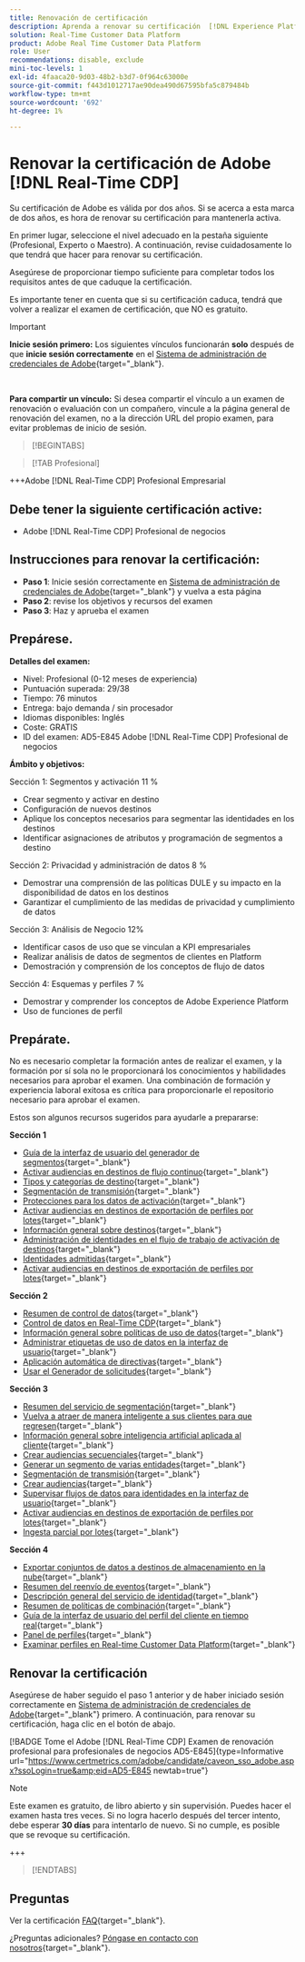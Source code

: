 ```yaml
---
title: Renovación de certificación
description: Aprenda a renovar su certificación  [!DNL Experience Platform] en [!DNL Real-Time Customer Data Platform].
solution: Real-Time Customer Data Platform
product: Adobe Real Time Customer Data Platform
role: User
recommendations: disable, exclude
mini-toc-levels: 1
exl-id: 4faaca20-9d03-48b2-b3d7-0f964c63000e
source-git-commit: f443d1012717ae90dea490d67595bfa5c879484b
workflow-type: tm+mt
source-wordcount: '692'
ht-degree: 1%

---
```


# Renovar la certificación de Adobe [!DNL Real-Time CDP]

Su certificación de Adobe es válida por dos años. Si se acerca a esta marca de dos años, es hora de renovar su certificación para mantenerla activa.

En primer lugar, seleccione el nivel adecuado en la pestaña siguiente (Profesional, Experto o Maestro). A continuación, revise cuidadosamente lo que tendrá que hacer para renovar su certificación.

Asegúrese de proporcionar tiempo suficiente para completar todos los requisitos antes de que caduque la certificación.

Es importante tener en cuenta que si su certificación caduca, tendrá que volver a realizar el examen de certificación, que NO es gratuito.

>[!IMPORTANT]
>
>**Inicie sesión primero:** Los siguientes vínculos funcionarán **solo** después de que **inicie sesión correctamente** en el [Sistema de administración de credenciales de Adobe](https://www.certmetrics.com/adobe){target="_blank"}.
>
><br>
>
>**Para compartir un vínculo:** Si desea compartir el vínculo a un examen de renovación o evaluación con un compañero, vincule a la página general de renovación del examen, no a la dirección URL del propio examen, para evitar problemas de inicio de sesión.

>[!BEGINTABS]

>[!TAB Profesional]

+++Adobe [!DNL Real-Time CDP] Profesional Empresarial

## Debe tener la siguiente certificación **active**:

* Adobe [!DNL Real-Time CDP] Profesional de negocios

## Instrucciones para renovar la certificación:

* **Paso 1**: Inicie sesión correctamente en [Sistema de administración de credenciales de Adobe](https://www.certmetrics.com/adobe){target="_blank"} y vuelva a esta página
* **Paso 2**: revise los objetivos y recursos del examen
* **Paso 3**: Haz y aprueba el examen

## Prepárese.

**Detalles del examen:**

* Nivel: Profesional (0-12 meses de experiencia)
* Puntuación superada: 29/38
* Tiempo: 76 minutos
* Entrega: bajo demanda / sin procesador
* Idiomas disponibles: Inglés
* Coste: GRATIS
* ID del examen: AD5-E845 Adobe [!DNL Real-Time CDP] Profesional de negocios

**Ámbito y objetivos:**

Sección 1: Segmentos y activación 11 %

* Crear segmento y activar en destino
* Configuración de nuevos destinos
* Aplique los conceptos necesarios para segmentar las identidades en los destinos
* Identificar asignaciones de atributos y programación de segmentos a destino

Sección 2: Privacidad y administración de datos 8 %

* Demostrar una comprensión de las políticas DULE y su impacto en la disponibilidad de datos en los destinos
* Garantizar el cumplimiento de las medidas de privacidad y cumplimiento de datos

Sección 3: Análisis de Negocio 12%

* Identificar casos de uso que se vinculan a KPI empresariales
* Realizar análisis de datos de segmentos de clientes en Platform
* Demostración y comprensión de los conceptos de flujo de datos

Sección 4: Esquemas y perfiles 7 %

* Demostrar y comprender los conceptos de Adobe Experience Platform
* Uso de funciones de perfil

## Prepárate.

No es necesario completar la formación antes de realizar el examen, y la formación por sí sola no le proporcionará los conocimientos y habilidades necesarios para aprobar el examen. Una combinación de formación y experiencia laboral exitosa es crítica para proporcionarle el repositorio necesario para aprobar el examen.

Estos son algunos recursos sugeridos para ayudarle a prepararse:

**Sección 1**

* [Guía de la interfaz de usuario del generador de segmentos](https://experienceleague.adobe.com/docs/experience-platform/segmentation/ui/segment-builder.html?lang=es){target="_blank"}
* [Activar audiencias en destinos de flujo continuo](https://experienceleague.adobe.com/docs/experience-platform/destinations/ui/activate/activate-segment-streaming-destinations.html){target="_blank"}
* [Tipos y categorías de destino](https://experienceleague.adobe.com/docs/experience-platform/destinations/destination-types.html){target="_blank"}
* [Segmentación de transmisión](https://experienceleague.adobe.com/docs/experience-platform/segmentation/ui/streaming-segmentation.html){target="_blank"}
* [Protecciones para los datos de activación](https://experienceleague.adobe.com/docs/experience-platform/destinations/guardrails.html){target="_blank"}
* [Activar audiencias en destinos de exportación de perfiles por lotes](https://experienceleague.adobe.com/docs/experience-platform/destinations/ui/activate/activate-batch-profile-destinations.html){target="_blank"}
* [Información general sobre destinos](https://experienceleague.adobe.com/docs/experience-platform/destinations/home.html?lang=es){target="_blank"}
* [Administración de identidades en el flujo de trabajo de activación de destinos](https://experienceleague.adobe.com/docs/experience-platform/destinations/how-destinations-work/identity-handling.html){target="_blank"}
* [Identidades admitidas](https://experienceleague.adobe.com/docs/experience-platform/destinations/catalog/social/facebook.html#supported-identities){target="_blank"}
* [Activar audiencias en destinos de exportación de perfiles por lotes](https://experienceleague.adobe.com/docs/experience-platform/destinations/ui/activate/activate-batch-profile-destinations.html){target="_blank"}

**Sección 2**

* [Resumen de control de datos](https://experienceleague.adobe.com/docs/experience-platform/data-governance/home.html?lang=es){target="_blank"}
* [Control de datos en Real-Time CDP](https://experienceleague.adobe.com/docs/experience-platform/rtcdp/privacy/data-governance-overview.html){target="_blank"}
* [Información general sobre políticas de uso de datos](https://experienceleague.adobe.com/docs/experience-platform/data-governance/policies/overview.html?lang=es){target="_blank"}
* [Administrar etiquetas de uso de datos en la interfaz de usuario](https://experienceleague.adobe.com/docs/experience-platform/data-governance/labels/user-guide.html?lang=es){target="_blank"}
* [Aplicación automática de directivas](https://experienceleague.adobe.com/docs/experience-platform/data-governance/enforcement/auto-enforcement.html?lang=es){target="_blank"}
* [Usar el Generador de solicitudes](https://experienceleague.adobe.com/docs/experience-platform/privacy/ui/user-guide.html?lang=es#request-builder){target="_blank"}

**Sección 3**

* [Resumen del servicio de segmentación](https://experienceleague.adobe.com/docs/experience-platform/segmentation/home.html?lang=es){target="_blank"}
* [Vuelva a atraer de manera inteligente a sus clientes para que regresen](https://experienceleague.adobe.com/docs/experience-platform/rtcdp/use-cases/personalization-insights-engagement/intelligent-re-engagement.html){target="_blank"}
* [Información general sobre inteligencia artificial aplicada al cliente](https://experienceleague.adobe.com/docs/experience-platform/intelligent-services/customer-ai/overview.html){target="_blank"}
* [Crear audiencias secuenciales](https://experienceleague.adobe.com/docs/platform-learn/tutorials/audiences/create-sequential-audiences.html){target="_blank"}
* [Generar un segmento de varias entidades](https://experienceleague.adobe.com/docs/platform-learn/getting-started-for-data-architects-and-data-engineers/build-segments.html?lang=en#build-a-multi-entity-segment){target="_blank"}
* [Segmentación de transmisión](https://experienceleague.adobe.com/docs/experience-platform/segmentation/ui/streaming-segmentation.html){target="_blank"}
* [Crear audiencias](https://experienceleague.adobe.com/docs/platform-learn/tutorials/audiences/create-audiences.html){target="_blank"}
* [Supervisar flujos de datos para identidades en la interfaz de usuario](https://experienceleague.adobe.com/docs/experience-platform/dataflows/ui/monitor-identities.html){target="_blank"}
* [Activar audiencias en destinos de exportación de perfiles por lotes](https://experienceleague.adobe.com/docs/experience-platform/destinations/ui/activate/activate-batch-profile-destinations.html){target="_blank"}
* [Ingesta parcial por lotes](https://experienceleague.adobe.com/docs/experience-platform/ingestion/batch/partial.html){target="_blank"}

**Sección 4**

* [Exportar conjuntos de datos a destinos de almacenamiento en la nube](https://experienceleague.adobe.com/docs/experience-platform/destinations/ui/activate/export-datasets.html){target="_blank"}
* [Resumen del reenvío de eventos](https://experienceleague.adobe.com/docs/experience-platform/tags/event-forwarding/overview.html){target="_blank"}
* [Descripción general del servicio de identidad](https://experienceleague.adobe.com/docs/experience-platform/identity/home.html?lang=es){target="_blank"}
* [Resumen de políticas de combinación](https://experienceleague.adobe.com/docs/experience-platform/profile/merge-policies/overview.html){target="_blank"}
* [Guía de la interfaz de usuario del perfil del cliente en tiempo real](https://experienceleague.adobe.com/docs/experience-platform/profile/ui/user-guide.html?lang=es){target="_blank"}
* [Panel de perfiles](https://experienceleague.adobe.com/docs/experience-platform/dashboards/guides/profiles.html){target="_blank"}
* [Examinar perfiles en Real-time Customer Data Platform](https://experienceleague.adobe.com/docs/experience-platform/rtcdp/profile/profile-browse.html){target="_blank"}

## Renovar la certificación

Asegúrese de haber seguido el paso 1 anterior y de haber iniciado sesión correctamente en [Sistema de administración de credenciales de Adobe](https://www.certmetrics.com/adobe){target="_blank"} primero. A continuación, para renovar su certificación, haga clic en el botón de abajo.

[!BADGE Tome el Adobe [!DNL Real-Time CDP] Examen de renovación profesional para profesionales de negocios AD5-E845]{type=Informative url="https://www.certmetrics.com/adobe/candidate/caveon_sso_adobe.aspx?ssoLogin=true&amp;eid=AD5-E845 newtab=true"}

>[!NOTE]
>
>Este examen es gratuito, de libro abierto y sin supervisión. Puedes hacer el examen hasta tres veces. Si no logra hacerlo después del tercer intento, debe esperar **30 días** para intentarlo de nuevo. Si no cumple, es posible que se revoque su certificación.

+++

>[!ENDTABS]

## Preguntas

Ver la certificación [FAQ](https://experienceleague.adobe.com/docs/certification/certification/faq.html){target="_blank"}.

¿Preguntas adicionales? [Póngase en contacto con nosotros](mailto:certif@adobe.com){target="_blank"}.
